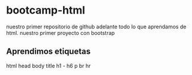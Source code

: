 # bootcamp-html

nuestro primer repositorio de github adelante todo lo que aprendamos de html.
nuestro primer proyecto con bootstrap


## Aprendimos etiquetas 
html
head
body
title
h1 - h6
p
br 
hr